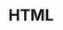 # HTML <script> 标签中的 defer 和 async

脚本的下载和执行将会按照文档的先后顺序同步进行。当脚本下载和执行的时候，文档解析就会被阻塞，在脚本下载和执行完成之后文档才能往下继续进行解析。总之脚本的下载和执行都是按照文档的先后顺序进行。

## defer

`defer` 属性表示脚本按顺序被解析到时就开始下载，下载过程中文档继续进行解析，当文档全部解析完成之后便开始执行下载好的脚本，这相当于在 `DOMContentLoaded` 的监听事件内进行执行。虽然 `defer` 属性的脚本需要等到文档解析完才开始执行，但其执行是有顺序的。

## async

`async` 属性表示脚本按顺序被解析到时就开始下载，下载过程中文档继续进行解析，当下载完成后文档停止解析开始执行下载好的脚本，脚本执行完后继续解析文档。`async` 脚本由于网络等的影响将不会按照顺序执行。


![215179843659da4801c6772_articlexpng](https://img.hacpai.com/file/2018/12/215179843659da4801c6772_articlex-b75598d7.png)

注意：两个属性都必须在脚本中含有 `src` 属性时才能进行使用，内联脚本不可以使用。如下所示：

```html
<script src="myscript.js"></script>
<script src="myscript.js" defer></script>
<script src="myscript.js" async></script> 
```

### 

- 把带 `defer` 属性的脚本放在 `<head>` 中比无属性的脚本放在 `</body>` 之前要更好，因为浏览器在页面解析时可对带 `defer` 属性的脚本进行下载。
- 如果脚本相互依赖，请使用 `defer`。
- 如果脚本是独立的，请使用 `async`。
- 如果 DOM 必须解析好才执行且执行函数没有放在 `DOMContentLoaded` 的监听器中，请使用 `defer`。

### 

作者：Vanessa

链接：https://hacpai.com/article/1545093175137

来源：黑客派

协议：CC BY-SA 4.0 https://creativecommons.org/licenses/by-sa/4.0/